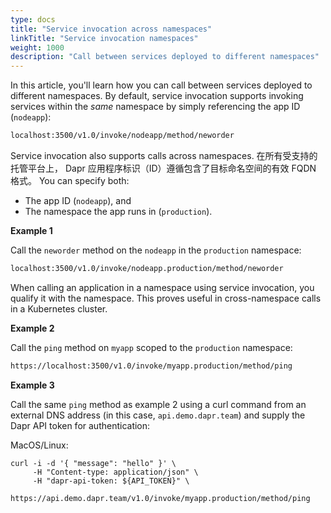 ```yaml
---
type: docs
title: "Service invocation across namespaces"
linkTitle: "Service invocation namespaces"
weight: 1000
description: "Call between services deployed to different namespaces"
---
```


In this article, you'll learn how you can call between services deployed to different namespaces. By default, service invocation supports invoking services within the *same* namespace by simply referencing the app ID (`nodeapp`):

```sh
localhost:3500/v1.0/invoke/nodeapp/method/neworder
```

Service invocation also supports calls across namespaces. 在所有受支持的托管平台上， Dapr 应用程序标识（ID）遵循包含了目标命名空间的有效 FQDN 格式。 You can specify both:

- The app ID (`nodeapp`), and
- The namespace the app runs in (`production`).

**Example 1**

Call the `neworder` method on the `nodeapp` in the `production` namespace:

```sh
localhost:3500/v1.0/invoke/nodeapp.production/method/neworder
```

When calling an application in a namespace using service invocation, you qualify it with the namespace. This proves useful in cross-namespace calls in a Kubernetes cluster.

**Example 2**

Call the `ping` method on `myapp` scoped to the `production` namespace:

```bash
https://localhost:3500/v1.0/invoke/myapp.production/method/ping
```

**Example 3**

Call the same `ping` method as example 2 using a curl command from an external DNS address (in this case, `api.demo.dapr.team`) and supply the Dapr API token for authentication:

MacOS/Linux:

```
curl -i -d '{ "message": "hello" }' \
     -H "Content-type: application/json" \
     -H "dapr-api-token: ${API_TOKEN}" \
     https://api.demo.dapr.team/v1.0/invoke/myapp.production/method/ping
```
